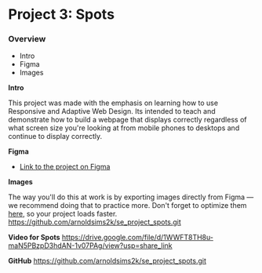 # Project 3: Spots

### Overview

- Intro
- Figma
- Images

**Intro**

This project was made with the emphasis on learning how to use Responsive and Adaptive Web Design. Its intended to teach and demonstrate how to build a webpage that displays correctly regardless of what screen size you're looking at from mobile phones to desktops and continue to display correctly.

**Figma**

- [Link to the project on Figma](https://www.figma.com/file/BBNm2bC3lj8QQMHlnqRsga/Sprint-3-Project-%E2%80%94-Spots?type=design&node-id=2%3A60&mode=design&t=afgNFybdorZO6cQo-1)

**Images**

The way you'll do this at work is by exporting images directly from Figma — we recommend doing that to practice more. Don't forget to optimize them [here](https://tinypng.com/), so your project loads faster.
https://github.com/arnoldsims2k/se_project_spots.git

**Video for Spots**
https://drive.google.com/file/d/1WWFT8TH8u-maN5PBzpD3hdAN-1v07PAg/view?usp=share_link

**GitHub**
https://github.com/arnoldsims2k/se_project_spots.git
